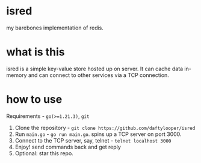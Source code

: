# isred
my barebones implementation of redis.

# what is this
isred is a simple key-value store hosted up on server. It can cache data in-memory and can connect to other services via a TCP connection.

# how to use

Requirements - `go(>=1.21.3)`, `git`

1) Clone the repository - `git clone https://github.com/daftylooper/isred`
2) Run `main.go` - `go run main.go`. spins up a TCP server on port 3000.
3) Connect to the TCP server, say, telnet - `telnet localhost 3000`
4) Enjoy! send commands back and get reply
5) Optional: star this repo.

